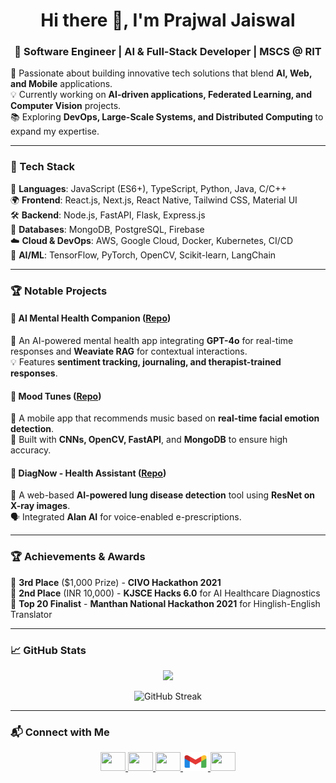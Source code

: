 <h1 align="center">Hi there 👋, I'm Prajwal Jaiswal</h1>
<h3 align="center">🚀 Software Engineer | AI & Full-Stack Developer | MSCS @ RIT</h3>

🌟 Passionate about building innovative tech solutions that blend **AI, Web, and Mobile** applications.  
💡 Currently working on **AI-driven applications, Federated Learning, and Computer Vision** projects.  
📚 Exploring **DevOps, Large-Scale Systems, and Distributed Computing** to expand my expertise.  

---

### 🔧 Tech Stack
🚀 **Languages**: JavaScript (ES6+), TypeScript, Python, Java, C/C++  
🌍 **Frontend**: React.js, Next.js, React Native, Tailwind CSS, Material UI  
🛠 **Backend**: Node.js, FastAPI, Flask, Express.js  
💾 **Databases**: MongoDB, PostgreSQL, Firebase  
☁️ **Cloud & DevOps**: AWS, Google Cloud, Docker, Kubernetes, CI/CD  
🤖 **AI/ML**: TensorFlow, PyTorch, OpenCV, Scikit-learn, LangChain  

---

### 🏆 Notable Projects
#### 🔹 **AI Mental Health Companion** ([Repo](#))
🧠 An AI-powered mental health app integrating **GPT-4o** for real-time responses and **Weaviate RAG** for contextual interactions.  
💡 Features **sentiment tracking, journaling, and therapist-trained responses**.

#### 🔹 **Mood Tunes** ([Repo](#))
🎵 A mobile app that recommends music based on **real-time facial emotion detection**.  
📸 Built with **CNNs, OpenCV, FastAPI**, and **MongoDB** to ensure high accuracy.

#### 🔹 **DiagNow - Health Assistant** ([Repo](#))
🏥 A web-based **AI-powered lung disease detection** tool using **ResNet on X-ray images**.  
🗣 Integrated **Alan AI** for voice-enabled e-prescriptions.

---

### 🏆 Achievements & Awards
🏅 **3rd Place** ($1,000 Prize) - **CIVO Hackathon 2021**  
🏅 **2nd Place** (INR 10,000) - **KJSCE Hacks 6.0** for AI Healthcare Diagnostics  
🏅 **Top 20 Finalist** - **Manthan National Hackathon 2021** for Hinglish-English Translator  

---

### 📈 GitHub Stats
<p align="center">
  <img height="180em" src="https://github-readme-stats.vercel.app/api?username=prajwalj27&show_icons=true&hide_border=true&count_private=true&include_all_commits=true" />
</p>

<p align="center">
  <img src="https://github-readme-streak-stats.herokuapp.com/?user=prajwalj27" alt="GitHub Streak" />
</p>

---

### 📬 Connect with Me
<p align="center">
  <a href="https://linkedin.com/in/prajwal-jaiswal" target="blank">
    <img src="https://raw.githubusercontent.com/rahuldkjain/github-profile-readme-generator/master/src/images/icons/Social/linked-in-alt.svg" height="30" width="40" />
  </a>
  <a href="https://twitter.com/prajwal_2703" target="blank">
    <img src="https://raw.githubusercontent.com/rahuldkjain/github-profile-readme-generator/master/src/images/icons/Social/twitter.svg" height="30" width="40" />
  </a>
  <a href="https://github.com/prajwalj27" target="blank">
    <img src="https://raw.githubusercontent.com/rahuldkjain/github-profile-readme-generator/master/src/images/icons/Social/github.svg" height="30" width="40" />
  </a>
  <a href="mailto:pj4699@rit.edu" target="blank">
    <img src="https://raw.githubusercontent.com/rahuldkjain/github-profile-readme-generator/master/src/images/icons/Social/gmail.svg" height="30" width="40" />
  </a>
  <a href="https://prajwal-jaiswal.vercel.app/" target="blank">
    <img src="https://raw.githubusercontent.com/rahuldkjain/github-profile-readme-generator/master/src/images/icons/Social/website.svg" height="30" width="40" />
  </a>
</p>
